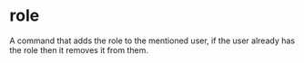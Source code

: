 # role

A command that adds the role to the mentioned user, if the user already has the role then it removes it from them.


